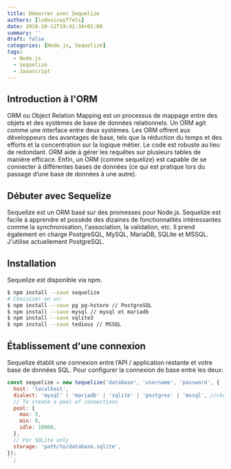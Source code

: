 ```yaml
---
title: Démarrer avec Sequelize
authors: [ludovicwyffels]
date: 2018-10-12T19:41:34+02:00
summary: ''
draft: false
categories: [Node.js, Sequelize]
tags:
  - Node.js
  - Sequelize
  - Javascript
---
```


## Introduction à l'ORM

ORM ou Object Relation Mapping est un processus de mappage entre des objets et des systèmes de base de données relationnels. Un ORM agit comme une interface entre deux systèmes. Les ORM offrent aux développeurs des avantages de base, tels que la réduction du temps et des efforts et la concentration sur la logique métier. Le code est robuste au lieu de redondant. ORM aide à gérer les requêtes sur plusieurs tables de manière efficace. Enfin, un ORM (comme sequelize) est capable de se connecter à différentes bases de données (ce qui est pratique lors du passage d’une base de données à une autre).

## Débuter avec Sequelize

Sequelize est un ORM basé sur des promesses pour Node.js. Sequelize est facile à apprendre et possède des dizaines de fonctionnalités intéressantes comme la synchronisation, l'association, la validation, etc. Il prend également en charge PostgreSQL, MySQL, MariaDB, SQLite et MSSQL. J'utilise actuellement PostgreSQL.

## Installation

Sequelize est disponible via npm.

```bash
$ npm install --save sequelize
# Choisiser en un:
$ npm install --save pg pg-hstore // PostgreSQL
$ npm install --save mysql // mysql et mariadb
$ npm install --save sqlite3
$ npm install --save tedious // MSSQL
```

## Établissement d'une connexion

Sequelize établit une connexion entre l’API / application restante et votre base de données SQL. Pour configurer la connexion de base entre les deux:

```javascript
const sequelize = new Sequelize('database', 'username', 'password', {
  host: 'localhost',
  dialect: 'mysql' | 'mariadb' | 'sqlite' | 'postgres' | 'mssql', //choose anyone between them
  // To create a pool of connections
  pool: {
    max: 5,
    min: 0,
    idle: 10000,
  },
  // For SQLite only
  storage: 'path/to/database.sqlite',
});
``;
```